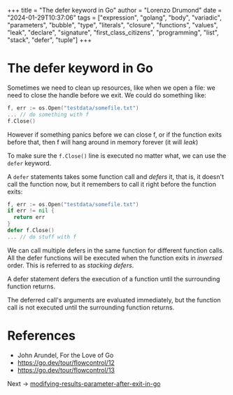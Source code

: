 +++
title = "The defer keyword in Go"
author = "Lorenzo Drumond"
date = "2024-01-29T10:37:06"
tags = ["expression",  "golang",  "body",  "variadic",  "parameters",  "bubble",  "type",  "literals",  "closure",  "functions",  "values",  "leak",  "declare",  "signature",  "first_class_citizens",  "programming",  "list",  "stack",  "defer",  "tuple"]
+++


# The defer keyword in Go
Sometimes we need to clean up resources, like when we open a file: we need to close the handle before we exit. We could do something like:
```go
f, err := os.Open("testdata/somefile.txt")
... // do something with f
f.Close()
```

However if something panics before we can close f, or if the function exits before that, then f will hang around in memory forever (it will _leak_)

To make sure the `f.Close()` line is executed no matter what, we can use the `defer` keyword.

A `defer` statements takes some function call and _defers_ it, that is, it doesn't call the function now, but it remembers to call it right before the function exits:

```go
f, err := os.Open("testdata/somefile.txt")
if err != nil {
  return err
}
defer f.Close()
... // do stuff with f
```

We can call multiple defers in the same function for different function calls. All the defer functions will be executed when the function exits in _inversed_ order. This is referred to as _stacking defers_.

A defer statement defers the execution of a function until the surrounding function returns.

The deferred call's arguments are evaluated immediately, but the function call is not executed until the surrounding function returns.


# References
- John Arundel, For the Love of Go
- https://go.dev/tour/flowcontrol/12
- https://go.dev/tour/flowcontrol/13

Next -> [modifying-results-parameter-after-exit-in-go](/wiki/modifying-results-parameter-after-exit-in-go/)
